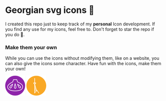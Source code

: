 # Georgian svg icons 🎈
I created this repo just to keep track of my **personal** Icon development. If you find any use for my icons, feel free to. Don't forget to star the repo if you do 🍓.

### Make them your own
While you can use the icons without modifying them, like on a website, you can also give the icons some character. Have fun with the icons, make them your own!

![alt logo](https://github.com/qardpeet/georgian-svg-icons/raw/master/examples/khinkali-example.png) ![alt logo](https://github.com/qardpeet/georgian-svg-icons/raw/master/examples/tbilisi-andza-example.png)
